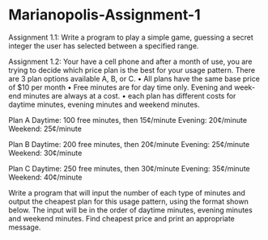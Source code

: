 # Marianopolis-Assignment-1
Assignment 1.1:
Write a program to play a simple game, guessing a secret integer the user has selected between a specified range.

Assignment 1.2:
Your have a cell phone and after a month of use, you are trying to decide which price plan is the best for your usage pattern.
There are 3 plan options available A, B, or C.
• All plans have the same base price of $10 per month
• Free minutes are for day time only. Evening and week-end minutes are always at a cost.
• each plan has different costs for daytime minutes, evening minutes and weekend minutes.

Plan A 
Daytime: 100 free minutes, then 15¢/minute  Evening: 20¢/minute   Weekend: 25¢/minute

Plan B
Daytime: 200 free minutes, then 20¢/minute  Evening: 25¢/minute   Weekend: 30¢/minute

Plan C
Daytime: 250 free minutes, then 30¢/minute  Evening: 35¢/minute   Weekend: 40¢/minute

Write a program that will input the number of each type of minutes and output the cheapest plan for this usage pattern,
using the format shown below. The input will be in the order of daytime minutes, evening minutes and weekend minutes. Find
cheapest price and print an appropriate message.

